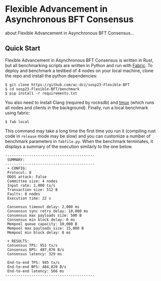 # Flexible Advancement in Asynchronous BFT Consensus

about Flexible Advancement in Asynchronous BFT Consensus...

## Quick Start

Flexible Advancement in Asynchronous BFT Consensus is written in Rust, but all benchmarking scripts are written in Python and run with [Fabric](http://www.fabfile.org/).
To deploy and benchmark a testbed of 4 nodes on your local machine, clone the repo and install the python dependencies:

```
$ git clone https://github.com/ac-dcz/sosp23-Flexible-BFT
$ cd sosp23-Flexible-BFT/benchmark
$ pip install -r requirements.txt
```

You also need to install Clang (required by rocksdb) and [tmux](https://linuxize.com/post/getting-started-with-tmux/#installing-tmux) (which runs all nodes and clients in the background). Finally, run a local benchmark using fabric:

```
$ fab local
```

This command may take a long time the first time you run it (compiling rust code in `release` mode may be slow) and you can customize a number of benchmark parameters in `fabfile.py`. When the benchmark terminates, it displays a summary of the execution similarly to the one below.

```
-----------------------------------------
 SUMMARY:
-----------------------------------------
 + CONFIG:
 Protocol: 0
 DDOS attack: False
 Committee size: 4 nodes
 Input rate: 1,000 tx/s
 Transaction size: 512 B
 Faults: 0 nodes
 Execution time: 22 s

 Consensus timeout delay: 2,000 ms
 Consensus sync retry delay: 10,000 ms
 Consensus max payloads size: 500 B
 Consensus min block delay: 0 ms
 Mempool queue capacity: 10,000 B
 Mempool max payloads size: 15,000 B
 Mempool min block delay: 0 ms

 + RESULTS:
 Consensus TPS: 951 tx/s
 Consensus BPS: 487,076 B/s
 Consensus latency: 329 ms

 End-to-end TPS: 945 tx/s
 End-to-end BPS: 484,020 B/s
 End-to-end latency: 566 ms
-----------------------------------------
```
